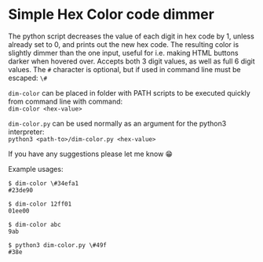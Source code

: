 # Simple Hex Color code dimmer
The python script decreases the value of each digit in hex code by 1, unless already set to 0, and prints out the new hex code. The resulting color is slightly dimmer than the one input, useful for i.e. making HTML buttons darker when hovered over. Accepts both 3 digit values, as well as full 6 digit values. The `#` character is optional, but if used in command line must be escaped: `\#`

`dim-color` can be placed in folder with PATH scripts to be executed quickly from command line with command:  
 `dim-color <hex-value>`

`dim-color.py` can be used normally as an argument for the python3 interpreter:  
`python3 <path-to>/dim-color.py <hex-value>`

If you have any suggestions please let me know 😁

Example usages:   
```
$ dim-color \#34efa1
#23de90
``` 
```
$ dim-color 12ff01
01ee00
```
```
$ dim-color abc
9ab
```
```
$ python3 dim-color.py \#49f
#38e
```
